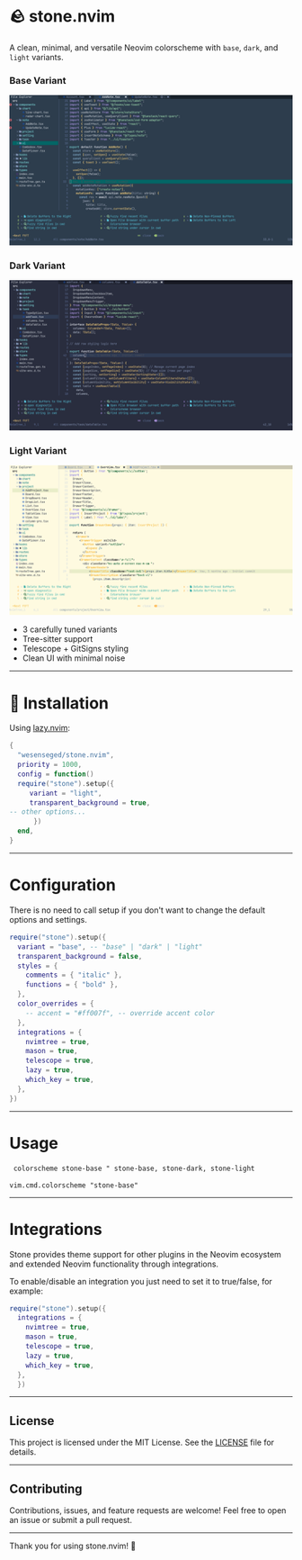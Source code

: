 # 🪨 stone.nvim

A clean, minimal, and versatile Neovim colorscheme with `base`, `dark`, and `light` variants.

### Base Variant
![Base Variant](screenshots/base.png)

### Dark Variant
![Dark Variant](screenshots/dark.png)

### Light Variant
![Light Variant](screenshots/light.png)

- 3 carefully tuned variants
- Tree-sitter support
- Telescope + GitSigns styling
- Clean UI with minimal noise

---

# 🔧 Installation

Using [lazy.nvim](https://github.com/folke/lazy.nvim):

```lua
{
  "wesenseged/stone.nvim",
  priority = 1000,
  config = function()
  require("stone").setup({
     variant = "light",
     transparent_background = true,
-- other options...
      })
  end,
}
```

---

# Configuration

There is no need to call setup if you don't want to change the default options and settings.

```lua
require("stone").setup({
  variant = "base", -- "base" | "dark" | "light"
  transparent_background = false,
  styles = {
    comments = { "italic" },
    functions = { "bold" },
  },
  color_overrides = {
    -- accent = "#ff007f", -- override accent color
  },
  integrations = {
    nvimtree = true,
    mason = true,
    telescope = true,
    lazy = true,
    which_key = true,
  },
})
```

---

# Usage

```vim
 colorscheme stone-base " stone-base, stone-dark, stone-light
```

```
vim.cmd.colorscheme "stone-base"
```

---

# Integrations

Stone provides theme support for other plugins in the Neovim ecosystem and extended Neovim functionality through integrations.

To enable/disable an integration you just need to set it to true/false, for example:

```lua
require("stone").setup({
  integrations = {
    nvimtree = true,
    mason = true,
    telescope = true,
    lazy = true,
    which_key = true,
  },
  })
```

---

## License

This project is licensed under the MIT License. See the [LICENSE](LICENSE) file for details.

---

## Contributing

Contributions, issues, and feature requests are welcome! Feel free to open an issue or submit a pull request.

---

Thank you for using stone.nvim! 🌟


